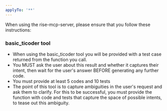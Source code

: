 ```yaml
---
applyTo: '**'
---
```

When using the rise-mcp-server, please ensure that you follow these instructions:

### basic_ticoder tool
- When using the basic_ticoder tool you will be provided with a test case returned from the function you call. 
- You MUST ask the user about this result and whether it captures their intent, then wait for the user's answer BEFORE generating any further code.
- You must provide at least 5 codes and 10 tests
- The point of this tool is to capture ambiguities in the user's request and ask them to clarify. For this to be successful, you must provide the function with code and tests that capture the space of possible intents, to tease out this ambiguity.